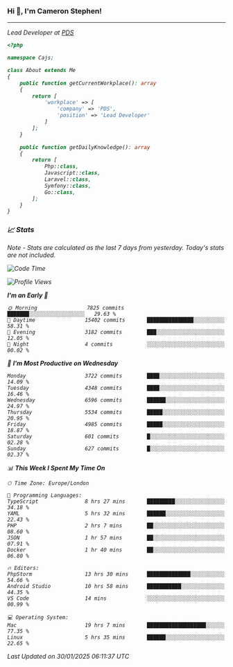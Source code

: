 ### Hi 👋, I'm Cameron Stephen!
<hr>
<p><em>Lead Developer at <a href="https://prindatasolutions.co.uk">PDS</a></p>


```php
<?php

namespace Cajs;

class About extends Me
{
    public function getCurrentWorkplace(): array
    {
        return [
            'workplace' => [
                'company' => 'PDS',
                'position' => 'Lead Developer'
            ]
        ];
    }

    public function getDailyKnowledge(): array
    {
        return [
            Php::class,
            Javascript::class,
            Laravel::class,
            Symfony::class,
            Go::class,
        ];
    }
}
```

### 📈 Stats
<p><em>Note - Stats are calculated as the last 7 days from yesterday. Today's stats are not included.</em></p>


<!--START_SECTION:waka-->
![Code Time](http://img.shields.io/badge/Code%20Time-4%2C240%20hrs%2039%20mins-blue)

![Profile Views](http://img.shields.io/badge/Profile%20Views-0-blue)

**I'm an Early 🐤** 

```text
🌞 Morning                7825 commits        ███████░░░░░░░░░░░░░░░░░░   29.63 % 
🌆 Daytime                15402 commits       ███████████████░░░░░░░░░░   58.31 % 
🌃 Evening                3182 commits        ███░░░░░░░░░░░░░░░░░░░░░░   12.05 % 
🌙 Night                  4 commits           ░░░░░░░░░░░░░░░░░░░░░░░░░   00.02 % 
```
📅 **I'm Most Productive on Wednesday** 

```text
Monday                   3722 commits        ████░░░░░░░░░░░░░░░░░░░░░   14.09 % 
Tuesday                  4348 commits        ████░░░░░░░░░░░░░░░░░░░░░   16.46 % 
Wednesday                6596 commits        ██████░░░░░░░░░░░░░░░░░░░   24.97 % 
Thursday                 5534 commits        █████░░░░░░░░░░░░░░░░░░░░   20.95 % 
Friday                   4985 commits        █████░░░░░░░░░░░░░░░░░░░░   18.87 % 
Saturday                 601 commits         █░░░░░░░░░░░░░░░░░░░░░░░░   02.28 % 
Sunday                   627 commits         █░░░░░░░░░░░░░░░░░░░░░░░░   02.37 % 
```


📊 **This Week I Spent My Time On** 

```text
🕑︎ Time Zone: Europe/London

💬 Programming Languages: 
TypeScript               8 hrs 27 mins       █████████░░░░░░░░░░░░░░░░   34.18 % 
YAML                     5 hrs 32 mins       ██████░░░░░░░░░░░░░░░░░░░   22.43 % 
PHP                      2 hrs 7 mins        ██░░░░░░░░░░░░░░░░░░░░░░░   08.60 % 
JSON                     1 hr 57 mins        ██░░░░░░░░░░░░░░░░░░░░░░░   07.91 % 
Docker                   1 hr 40 mins        ██░░░░░░░░░░░░░░░░░░░░░░░   06.80 % 

🔥 Editors: 
PhpStorm                 13 hrs 30 mins      ██████████████░░░░░░░░░░░   54.66 % 
Android Studio           10 hrs 58 mins      ███████████░░░░░░░░░░░░░░   44.35 % 
VS Code                  14 mins             ░░░░░░░░░░░░░░░░░░░░░░░░░   00.99 % 

💻 Operating System: 
Mac                      19 hrs 7 mins       ███████████████████░░░░░░   77.35 % 
Linux                    5 hrs 35 mins       ██████░░░░░░░░░░░░░░░░░░░   22.65 % 
```


 Last Updated on 30/01/2025 06:11:37 UTC
<!--END_SECTION:waka-->
